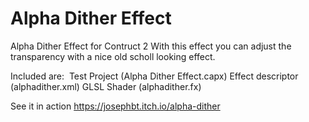 # Alpha Dither Effect
Alpha Dither Effect for Contruct 2
With this effect you can adjust the transparency with a nice old scholl looking effect.

Included are:
  Test Project (Alpha Dither Effect.capx)
  Effect descriptor (alphadither.xml)
  GLSL Shader (alphadither.fx)

See it in action https://josephbt.itch.io/alpha-dither
